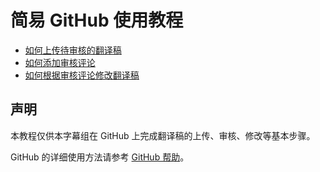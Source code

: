 # 简易 GitHub 使用教程

- [如何上传待审核的翻译稿](upload-no-write-access.md)
- [如何添加审核评论](review-comment.md)
- [如何根据审核评论修改翻译稿](Commit-change.md)

## 声明

本教程仅供本字幕组在 GitHub 上完成翻译稿的上传、审核、修改等基本步骤。

GitHub 的详细使用方法请参考 [GitHub 帮助](https://help.github.com)。
